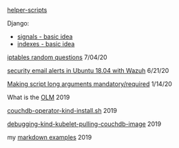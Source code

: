 
[helper-scripts](/helper-scripts/index.md)

Django:
* [signals - basic idea](/django/signals.md)
* [indexes - basic idea](/django/db_indexes.md)


[iptables random questions](/linux/iptables.md) 7/04/20

[security email alerts in Ubuntu 18.04 with Wazuh](/wazuh/email-alerts-basics.md) 6/21/20

[Making script long arguments mandatory/required](https://github.com/rrhg/rrhg.github.io/blob/master/helper-scripts/required-script-long-args-getopt.sh) 1/14/20

What is the [OLM](https://rrhg.github.io/olm) 2019

[couchdb-operator-kind-install.sh](https://github.com/rrhg/rrhg.github.io/blob/master/couchdb-operator-kind-install.sh) 2019

[debugging-kind-kubelet-pulling-couchdb-image](debugging-kind-kubelet-pulling-couchdb-image) 2019

my [markdown examples](z-markdown-examples) 2019
